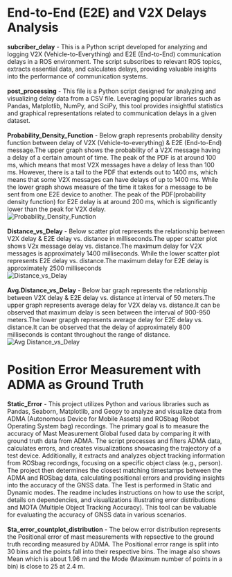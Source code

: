 # End-to-End (E2E) and V2X Delays Analysis<br> 
__subcriber_delay__ - This is a Python script developed for analyzing and logging V2X (Vehicle-to-Everything) and E2E (End-to-End) communication delays in a ROS environment. The script subscribes to relevant ROS topics, extracts essential data, and calculates delays, providing valuable insights into the performance of communication systems.<br>
<br>
__post_processing__ - This file is a Python script designed for analyzing and visualizing delay data from a CSV file. Leveraging popular libraries such as Pandas, Matplotlib, NumPy, and SciPy, this tool provides insightful statistics and graphical representations related to communication delays in a given dataset.<br>
<br>
__Probability_Density_Function__ - Below graph represents probability density function between delay of V2X (Vehicle-to-everything) & E2E (End-to-End) message.The upper graph shows the probability of a V2X message having a delay of a certain amount of time. The peak of the PDF is at around 100 ms, which means that most V2X messages have a delay of less than 100 ms. However, there is a tail to the PDF that extends out to 1400 ms, which means that some V2X messages can have delays of up to 1400 ms. While the lower graph shows measure of the time it takes for a message to be sent from one E2E device to another. The peak of the PDF(probability density function) for E2E delay is at around 200 ms, which is significantly lower than the peak for V2X delay. <br>
![Probability_Density_Function](https://github.com/aayushmistry/Car2X-/assets/155494744/ad6fde27-3dad-40e0-8a11-426c9c994d99)<br>
<br>
__Distance_vs_Delay__ - Below scatter plot represents the relationship between V2X delay & E2E delay vs. distance in milliseconds.The upper scatter plot shows V2x message delay vs. distance.The maximum delay for V2X messages is approximately 1400 milliseconds. While the lower scatter plot represents E2E delay vs. distance.The maximum delay for E2E delay is approximately 2500 milliseconds<br>
![Distance_vs_Delay](https://github.com/aayushmistry/Car2X-/assets/155494744/7885f172-4a35-474a-a089-f20a99158924)<br>
<br>
__Avg.Distance_vs_Delay__ - Below bar graph represents the relationship between V2X delay & E2E delay vs. distance at interval of 50 meters.The upper graph represents average delay for V2X delay vs. distance.It can be observed that maximum delay is seen between the interval of 900-950 meters.The lower grapgh represents average delay for E2E delay vs. distance.It can be observed that the delay of approximately 800 milliseconds is contant throughout the range of distance.<br>
![Avg Distance_vs_Delay](https://github.com/aayushmistry/Car2X-/assets/155494744/16689e5b-7517-4709-bc26-c4f00b2ece32)

# Position Error Measurement with ADMA as Ground Truth<br>
__Static_Error__ - This project utilizes Python and various libraries such as Pandas, Seaborn, Matplotlib, and Geopy to analyze and visualize data from ADMA (Autonomous Device for Mobile Assets) and ROSbag (Robot Operating System bag) recordings. The primary goal is to measure the accuracy of Mast Measurement Global fused data by comparing it with ground truth data from ADMA. The script processes and filters ADMA data, calculates errors, and creates visualizations showcasing the trajectory of a test device. Additionally, it extracts and analyzes object tracking information from ROSbag recordings, focusing on a specific object class (e.g., person). The project then determines the closest matching timestamps between the ADMA and ROSbag data, calculating positional errors and providing insights into the accuracy of the GNSS data. The Test is performed in Static and Dynamic modes. The readme includes instructions on how to use the script, details on dependencies, and visualizations illustrating error distributions and MOTA (Multiple Object Tracking Accuracy). This tool can be valuable for evaluating the accuracy of GNSS data in various scenarios.<br>
<br>
__Sta_error_countplot_distribution__ - The below error distribution represents the Positional error of mast measurements with repsective to the ground truth recording measured by ADMA. The Positional error range is split into 30 bins and the points fall into their respective bins. The image also shows Mean which is about 1.96 m and the Mode (Maximum number of points in a bin) is close to 25 at 2.4 m. <br>
 
